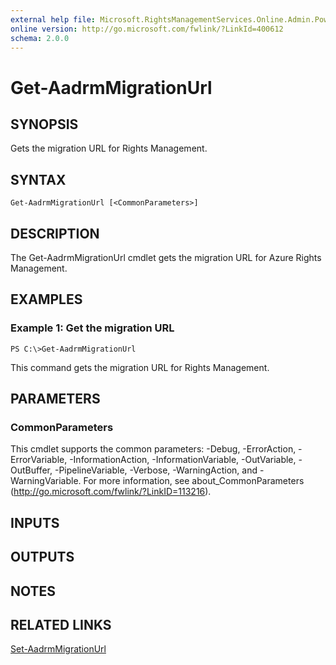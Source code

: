 ```yaml
---
external help file: Microsoft.RightsManagementServices.Online.Admin.PowerShell.dll-Help.xml
online version: http://go.microsoft.com/fwlink/?LinkId=400612
schema: 2.0.0
---
```


# Get-AadrmMigrationUrl

## SYNOPSIS
Gets the migration URL for Rights Management.

## SYNTAX

```
Get-AadrmMigrationUrl [<CommonParameters>]
```

## DESCRIPTION
The Get-AadrmMigrationUrl cmdlet gets the migration URL for Azure Rights Management.

## EXAMPLES

### Example 1: Get the migration URL
```
PS C:\>Get-AadrmMigrationUrl
```

This command gets the migration URL for Rights Management.

## PARAMETERS

### CommonParameters
This cmdlet supports the common parameters: -Debug, -ErrorAction, -ErrorVariable, -InformationAction, -InformationVariable, -OutVariable, -OutBuffer, -PipelineVariable, -Verbose, -WarningAction, and -WarningVariable. For more information, see about_CommonParameters (http://go.microsoft.com/fwlink/?LinkID=113216).

## INPUTS

## OUTPUTS

## NOTES

## RELATED LINKS

[Set-AadrmMigrationUrl]()

